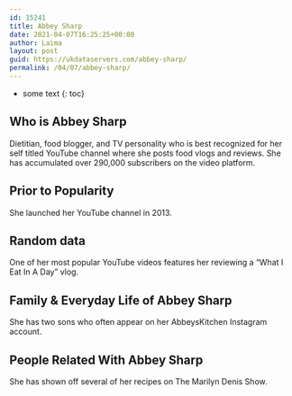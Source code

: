 ```yaml
---
id: 15241
title: Abbey Sharp
date: 2021-04-07T16:25:25+00:00
author: Laima
layout: post
guid: https://ukdataservers.com/abbey-sharp/
permalink: /04/07/abbey-sharp/
---
```


* some text
{: toc}


## Who is Abbey Sharp
                  
                  
                  
Dietitian, food blogger, and TV personality who is best recognized for her self titled YouTube channel where she posts food vlogs and reviews. She has accumulated over 290,000 subscribers on the video platform. 
                  
              
            
              
            
                
                
                
## Prior to Popularity
                  
                  
                  
She launched her YouTube channel in 2013. 
                  
              
            
              
            
                
                
                
## Random data
                  
                  
                  
One of her most popular YouTube videos features her reviewing a &#8220;What I Eat In A Day&#8221; vlog. 
                  
              
            
              
            
                
                
                
## Family & Everyday Life of Abbey Sharp
                  
                  
                  
She has two sons who often appear on her AbbeysKitchen Instagram account. 
                  
              
            
              
            
                
                
                
## People Related With Abbey Sharp
                  
                  
                  
She has shown off several of her recipes on The Marilyn Denis Show. 
                  
              
            
              
            
                
              
            
              
              
            
            
              
            
          
          
          